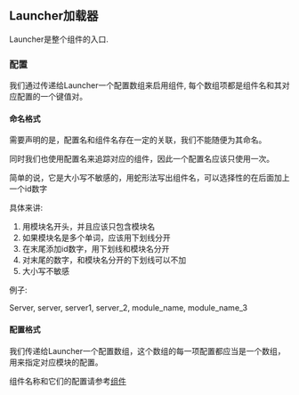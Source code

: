 
## Launcher加载器

Launcher是整个组件的入口.

### 配置

我们通过传递给Launcher一个配置数组来启用组件, 每个数组项都是组件名和其对应配置的一个键值对。

#### 命名格式

需要声明的是，配置名和组件名存在一定的关联，我们不能随便为其命名。

同时我们也使用配置名来追踪对应的组件，因此一个配置名应该只使用一次。

简单的说，它是大小写不敏感的，用蛇形法写出组件名，可以选择性的在后面加上一个id数字

具体来讲:

1. 用模块名开头，并且应该只包含模块名
2. 如果模块名是多个单词，应该用下划线分开
3. 在末尾添加id数字，用下划线和模块名分开
4. 对末尾的数字，和模块名分开的下划线可以不加
5. 大小写不敏感

例子:

Server, server, server1, server_2, module_name, module_name_3

#### 配置格式

我们传递给Launcher一个配置数组，这个数组的每一项配置都应当是一个数组，用来指定对应模块的配置。

组件名称和它们的配置请参考[组件](/doc/modules-chn.md)
